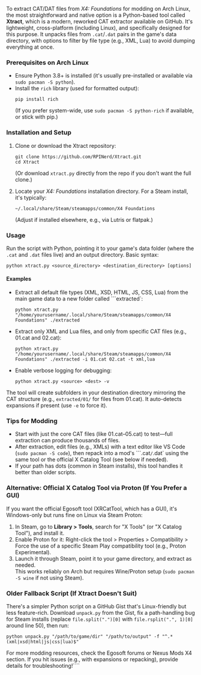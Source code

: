 To extract CAT/DAT files from *X4: Foundations* for modding on Arch Linux, the most straightforward and native option is a Python-based tool called **Xtract**, which is a modern, reworked CAT extractor available on GitHub. It's lightweight, cross-platform (including Linux), and specifically designed for this purpose. It unpacks files from `.cat`/`.dat` pairs in the game's data directory, with options to filter by file type (e.g., XML, Lua) to avoid dumping everything at once.

### Prerequisites on Arch Linux
- Ensure Python 3.8+ is installed (it's usually pre-installed or available via `sudo pacman -S python`).
- Install the `rich` library (used for formatted output):  
  ```
  pip install rich
  `````
  (If you prefer system-wide, use `sudo pacman -S python-rich` if available, or stick with pip.)

### Installation and Setup
1. Clone or download the Xtract repository:  
   `````
   git clone https://github.com/RPINerd/Xtract.git
   cd Xtract
   `````
   (Or download `xtract.py` directly from the repo if you don't want the full clone.)

2. Locate your *X4: Foundations* installation directory. For a Steam install, it's typically:  
   `````
   ~/.local/share/Steam/steamapps/common/X4 Foundations
   `````
   (Adjust if installed elsewhere, e.g., via Lutris or flatpak.)

### Usage
Run the script with Python, pointing it to your game's data folder (where the `.cat` and `.dat` files live) and an output directory. Basic syntax:  
`````
python xtract.py <source_directory> <destination_directory> [options]
`````

#### Examples
- Extract all default file types (XML, XSD, HTML, JS, CSS, Lua) from the main game data to a new folder called ```extracted`:  
  ```
  python xtract.py "/home/yourusername/.local/share/Steam/steamapps/common/X4 Foundations" ./extracted
  `````

- Extract only XML and Lua files, and only from specific CAT files (e.g., 01.cat and 02.cat):  
  `````
  python xtract.py "/home/yourusername/.local/share/Steam/steamapps/common/X4 Foundations" ./extracted -i 01.cat 02.cat -t xml,lua
  `````

- Enable verbose logging for debugging:  
  `````
  python xtract.py <source> <dest> -v
  `````

The tool will create subfolders in your destination directory mirroring the CAT structure (e.g., `extracted/01/` for files from 01.cat). It auto-detects expansions if present (use `-e` to force it).

### Tips for Modding
- Start with just the core CAT files (like 01.cat–05.cat) to test—full extraction can produce thousands of files.
- After extraction, edit files (e.g., XMLs) with a text editor like VS Code (`sudo pacman -S code`), then repack into a mod's ```.cat`/`.dat` using the same tool or the official X Catalog Tool (see below if needed).
- If your path has dots (common in Steam installs), this tool handles it better than older scripts.

### Alternative: Official X Catalog Tool via Proton (If You Prefer a GUI)
If you want the official Egosoft tool (XRCatTool, which has a GUI), it's Windows-only but runs fine on Linux via Steam Proton:
1. In Steam, go to **Library > Tools**, search for "X Tools" (or "X Catalog Tool"), and install it.
2. Enable Proton for it: Right-click the tool > Properties > Compatibility > Force the use of a specific Steam Play compatibility tool (e.g., Proton Experimental).
3. Launch it through Steam, point it to your game directory, and extract as needed.  
   This works reliably on Arch but requires Wine/Proton setup (`sudo pacman -S wine` if not using Steam).

### Older Fallback Script (If Xtract Doesn't Suit)
There's a simpler Python script on a GitHub Gist that's Linux-friendly but less feature-rich. Download `unpack.py` from the Gist, fix a path-handling bug for Steam installs (replace `file.split(".")[0]` with `file.rsplit(".", 1)[0]` around line 50), then run:  
```
python unpack.py "/path/to/game/dir" "/path/to/output" -f "^.*(xml|xsd|html|js|css|lua)$"
`````

For more modding resources, check the Egosoft forums or Nexus Mods X4 section. If you hit issues (e.g., with expansions or repacking), provide details for troubleshooting!````

